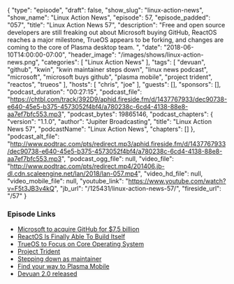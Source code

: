 {
  "type": "episode",
  "draft": false,
  "show_slug": "linux-action-news",
  "show_name": "Linux Action News",
  "episode": 57,
  "episode_padded": "057",
  "title": "Linux Action News 57",
  "description": "Free and open source developers are still freaking out about Microsoft buying GitHub, ReactOS reaches a major milestone, TrueOS appears to be forking, and changes are coming to the core of Plasma desktop team. ",
  "date": "2018-06-10T14:00:00-07:00",
  "header_image": "/images/shows/linux-action-news.png",
  "categories": [
    "Linux Action News"
  ],
  "tags": [
    "devuan",
    "github",
    "kwin",
    "kwin maintainer steps down",
    "linux news podcast",
    "microsoft",
    "microsoft buys github",
    "plasma mobile",
    "project trident",
    "reactos",
    "trueos"
  ],
  "hosts": [
    "chris",
    "joe"
  ],
  "guests": [],
  "sponsors": [],
  "podcast_duration": "00:27:15",
  "podcast_file": "https://chtbl.com/track/392D9/aphid.fireside.fm/d/1437767933/dec90738-e640-45e5-b375-4573052f4bf4/a780238c-6cd4-4138-88e8-aa7ef7bfc553.mp3",
  "podcast_bytes": 19865146,
  "podcast_chapters": {
    "version": "1.1.0",
    "author": "Jupiter Broadcasting",
    "title": "Linux Action News 57",
    "podcastName": "Linux Action News",
    "chapters": []
  },
  "podcast_alt_file": "http://www.podtrac.com/pts/redirect.mp3/aphid.fireside.fm/d/1437767933/dec90738-e640-45e5-b375-4573052f4bf4/a780238c-6cd4-4138-88e8-aa7ef7bfc553.mp3",
  "podcast_ogg_file": null,
  "video_file": "http://www.podtrac.com/pts/redirect.mp4/201406.jb-dl.cdn.scaleengine.net/lan/2018/lan-057.mp4",
  "video_hd_file": null,
  "video_mobile_file": null,
  "youtube_link": "https://www.youtube.com/watch?v=F5t3JB3v4kQ",
  "jb_url": "/125431/linux-action-news-57/",
  "fireside_url": "/57"
}


### Episode Links

  * [Microsoft to acquire GitHub for $7.5 billion](https://news.microsoft.com/2018/06/04/microsoft-to-acquire-github-for-7-5-billion/ "Microsoft to acquire GitHub for $7.5 billion")
  * [ReactOS Is Finally Able To Build Itself](https://www.phoronix.com/scan.php?page=news_item&px=ReactOS-Full-Self-Hosting "ReactOS Is Finally Able To Build Itself")
  * [TrueOS to Focus on Core Operating System](https://www.trueos.org/blog/trueosdownstream/ "TrueOS to Focus on Core Operating System")
  * [Project Trident](http://www.project-trident.org/ "Project Trident")
  * [Stepping down as maintainer](https://mail.kde.org/pipermail/plasma-devel/2018-June/086117.html "Stepping down as maintainer")
  * [Find your way to Plasma Mobile](https://blog.bshah.in/2018/06/06/find-your-way-to-plasma-mobile/ "Find your way to Plasma Mobile")
  * [Devuan 2.0 released](https://devuan.org/os/debian-fork/ascii-stable-announce-060818 "Devuan 2.0 released")


